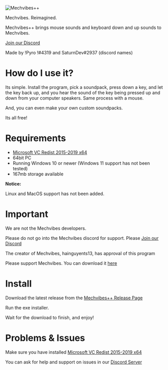 ![Mechvibes++](https://i.imgur.com/IJsQMg1.png)

Mechvibes. Reimagined.

Mechvibes++ brings mouse sounds and keyboard down and up sounds to Mechvibes.

[Join our Discord](https://discord.gg/WR5Ax6vXNU)

Made by !Pyro !#4319 and SaturnDev#2937 (discord names)

# How do I use it?

Its simple. Install the program, pick a soundpack, press down a key, and let the key back up, and you hear the sound of the key being pressed up and down from your computer speakers. Same process with a mouse.

And, you can even make your own custom soundpacks.

Its all free!

# Requirements 

- [Microsoft VC Redist 2015-2019 x64](https://aka.ms/vs/16/release/vc_redist.x64.exe)
- 64bit PC
- Running Windows 10 or newer (Windows 11 support has not been tested)
- 167mb storage available 

**Notice:**

Linux and MacOS support has not been added.

# Important

We are not the Mechvibes developers. 

Please do not go into the Mechvibes discord for support. Please [Join our Discord](https://discord.gg/WR5Ax6vXNU)

The creator of Mechvibes, hainguyents13, has approval of this program

Please support Mechvibes. You can download it [here](https://mechvibes.com/download/)

# Install

Download the latest release from the [Mechvibes++ Release Page](https://github.com/PyroCalzone/MechVibesModified/releases/latest)

Run the exe installer.

Wait for the download to finish, and enjoy!

# Problems & Issues

Make sure you have installed [Microsoft VC Redist 2015-2019 x64](https://aka.ms/vs/16/release/vc_redist.x64.exe) 

You can ask for help and support on issues in our [Discord Server](https://discord.gg/WR5Ax6vXNU)







